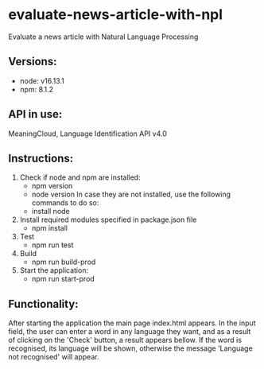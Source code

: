 # evaluate-news-article-with-npl
Evaluate a news article with Natural Language Processing

## Versions:
- node: v16.13.1
- npm: 8.1.2

## API in use:
MeaningCloud, Language Identification API v4.0

## Instructions:
1. Check if node and npm are installed:
   - npm version
   - node version
   In case they are not installed, use the following commands to do so: 
   - install node
2. Install required modules specified in package.json file
   - npm install
3. Test
   - npm run test
4. Build
   - npm run build-prod
5. Start the application:
   - npm run start-prod

## Functionality:
After starting the application the main page index.html appears. 
In the input field, the user can enter a word in any language they want, 
and as a result of clicking on the 'Check' button, a result appears bellow.
If the word is recognised, its language will be shown, otherwise the message 
'Language not recognised' will appear.
